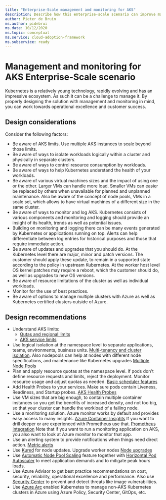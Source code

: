 ```yaml
---
title: "Enterprise-Scale management and monitoring for AKS"
description: Describe how this enterprise-scale scenario can improve management and monitoring of AKS
author: Pieter de Bruin
ms.author: pidebrui
ms.date: 10/12/2020
ms.topic: conceptual
ms.service: cloud-adoption-framework
ms.subservice: ready
---
```


# Management and monitoring for AKS Enterprise-Scale scenario
Kubernetes is a relatively young technology, rapidly evolving and has an impressive ecosystem. As such it can be a challenge to manage it. By properly designing the solution with management and monitoring in mind, you can work towards operational excellence and customer success.

## Design considerations
Consider the following factors:

* Be aware of AKS limits. Use multiple AKS instances to scale beyond those limits.
* Be aware of ways to isolate workloads logically within a cluster and physically in separate clusters.
* Be aware of ways to control resource consumption by workloads.
* Be aware of ways to help Kubernetes understand the health of your workloads.
* Be aware of various virtual machines sizes and the impact of using one or the other. Larger VMs can handle more load. Smaller VMs can easier be replaced by others when unavailable for planned and unplanned maintenance. Also be aware of the concept of node pools, VMs in a scale set, which allows to have virtual machines of a different size in the same cluster.
* Be aware of ways to monitor and log AKS. Kubernetes consists of various components and monitoring and logging should provide an insight of its health, trends as well as potential issues.
* Building on monitoring and logging there can be many events generated by Kubernetes or applications running on top. Alerts can help differentiate between log entries for historical purposes and those that require immediate action.
* Be aware of updates and upgrades that you should do. At the Kubernetes level there are major, minor and patch versions. The customer should apply these update, to remain in a supported state according to the policy in upstream Kubernetes. At the worker host level OS kernel patches may require a reboot, which the customer should do, as well as upgrades to new OS versions.
* Be aware of resource limitations of the cluster as well as individual workloads.
* Monitor for the use of best practices.
* Be aware of options to manage multiple clusters with Azure as well as Kubernetes certified clusters outside of Azure.

## Design recommendations
* Understand AKS limits:
  * [Qutas and regional limits](https://docs.microsoft.com/azure/aks/quotas-skus-regions)
  * [AKS service limits](https://docs.microsoft.com/azure/azure-resource-manager/management/azure-subscription-service-limits#azure-kubernetes-service-limits)
* Use logical isolation at the namespace level to separate applications, teams, environments, business units. [Multi-tenancy and cluster isolation](https://docs.microsoft.com/azure/aks/operator-best-practices-cluster-isolation). Also nodepools can help at nodes with different node specifications, and maintenance like Kubernetes upgrades [Multiple Node Pools](https://docs.microsoft.com/azure/aks/use-multiple-node-pools)
* Plan and apply resource quotas at the namespace level. If pods don't define resource requests and limits, reject the deployment. Monitor resource usage and adjust quotas as needed. [Basic scheduler features](https://docs.microsoft.com/azure/aks/operator-best-practices-scheduler)
* Add Health Probes to your services. Make sure pods contain  Liveness, Readiness, and Startup probes. [AKS Health Probes](https://docs.microsoft.com/azure/application-gateway/ingress-controller-add-health-probes)
* Use VM sizes that are big enough, to contain multiple container instances so you get the benefits of increased density, and not too big, so that your cluster can handle the workload of a failing node.
* Use a monitoring solution. Azure monitor works by default and provides easy access to many insights. [Azure Container Insights](https://docs.microsoft.com/azure/azure-monitor/insights/container-insights-overview) If you want to drill deeper or are experienced with Prometheus use that. [Prometheus Integration](https://docs.microsoft.com/azure/azure-monitor/insights/container-insights-prometheus-integration)
Note that if you want to run a monitoring application on AKS, you also want to look at Azure monitor to monitor that app.
* Use an alerting system to provide notifications when things need direct action. [Metric alerts](https://docs.microsoft.com/azure/azure-monitor/insights/container-insights-metric-alerts)
* Use [Kured](https://docs.microsoft.com/azure/aks/node-updates-kured) for node updates. Upgrade worker nodes [Node upgrades](https://docs.microsoft.com/azure/aks/node-image-upgrade)
* Use [Automatic Node Pool Scaling](https://docs.microsoft.com/azure/aks/cluster-autoscaler) feature together with [Horizontal Pod Autoscaler](https://docs.microsoft.com/azure/aks/concepts-scale#horizontal-pod-autoscaler) to meet application demands and to mitigate peak hours loads.
* Use Azure Advisor to get best practice recommendations on cost, security, reliability, operational excellence and performance. Also use [Security Center](https://docs.microsoft.com/azure/security-center/azure-kubernetes-service-integration) to prevent and detect threats like image vulnerabilities.
* Use [Azure Arc](https://docs.microsoft.com/azure/azure-arc/kubernetes/overview) enabled Kubernetes to manage non-AKS Kubernetes clusters in Azure using Azure Policy, Security Center, GitOps, etc.
